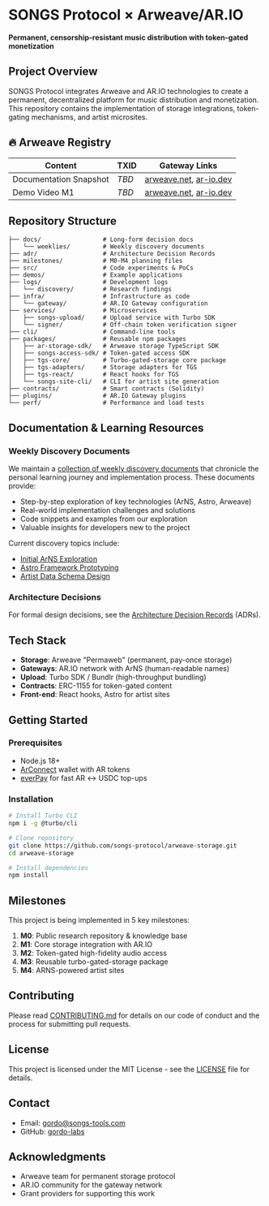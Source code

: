 # SONGS Protocol × Arweave/AR.IO

**Permanent, censorship-resistant music distribution with token-gated monetization**

## Project Overview

SONGS Protocol integrates Arweave and AR.IO technologies to create a permanent, decentralized platform for music distribution and monetization. This repository contains the implementation of storage integrations, token-gating mechanisms, and artist microsites.

## 🔥 Arweave Registry

| Content | TXID | Gateway Links |
|---------|------|--------------|
| Documentation Snapshot | _TBD_ | [arweave.net](https://arweave.net/_TBD_), [ar-io.dev](https://ar-io.dev/_TBD_) |
| Demo Video M1 | _TBD_ | [arweave.net](https://arweave.net/_TBD_), [ar-io.dev](https://ar-io.dev/_TBD_) |

## Repository Structure

```
├── docs/                 # Long-form decision docs
│   └── weeklies/         # Weekly discovery documents
├── adr/                  # Architecture Decision Records
├── milestones/           # M0-M4 planning files
├── src/                  # Code experiments & PoCs
├── demos/                # Example applications
├── logs/                 # Development logs
│   └── discovery/        # Research findings
├── infra/                # Infrastructure as code
│   └── gateway/          # AR.IO Gateway configuration
├── services/             # Microservices
│   ├── songs-upload/     # Upload service with Turbo SDK
│   └── signer/           # Off-chain token verification signer
├── cli/                  # Command-line tools
├── packages/             # Reusable npm packages
│   ├── ar-storage-sdk/   # Arweave storage TypeScript SDK
│   ├── songs-access-sdk/ # Token-gated access SDK
│   ├── tgs-core/         # Turbo-gated-storage core package
│   ├── tgs-adapters/     # Storage adapters for TGS
│   ├── tgs-react/        # React hooks for TGS
│   └── songs-site-cli/   # CLI for artist site generation
├── contracts/            # Smart contracts (Solidity)
├── plugins/              # AR.IO Gateway plugins
└── perf/                 # Performance and load tests
```

## Documentation & Learning Resources

### Weekly Discovery Documents

We maintain a [collection of weekly discovery documents](./docs/weeklies) that chronicle the personal learning journey and implementation process. These documents provide:

- Step-by-step exploration of key technologies (ArNS, Astro, Arweave)
- Real-world implementation challenges and solutions
- Code snippets and examples from our exploration
- Valuable insights for developers new to the project

Current discovery topics include:
- [Initial ArNS Exploration](./docs/weeklies/week-1-initial-arns-exploration.md)
- [Astro Framework Prototyping](./docs/weeklies/week-2-astro-prototyping.md)
- [Artist Data Schema Design](./docs/weeklies/week-3-data-schema-design.md)

### Architecture Decisions

For formal design decisions, see the [Architecture Decision Records](./adr) (ADRs).

## Tech Stack

- **Storage**: Arweave "Permaweb" (permanent, pay-once storage)
- **Gateways**: AR.IO network with ArNS (human-readable names)
- **Upload**: Turbo SDK / Bundlr (high-throughput bundling)
- **Contracts**: ERC-1155 for token-gated content
- **Front-end**: React hooks, Astro for artist sites

## Getting Started

### Prerequisites
- Node.js 18+
- [ArConnect](https://arconnect.io) wallet with AR tokens
- [everPay](https://everpay.io) for fast AR ↔ USDC top-ups

### Installation

```bash
# Install Turbo CLI
npm i -g @turbo/cli

# Clone repository
git clone https://github.com/songs-protocol/arweave-storage.git
cd arweave-storage

# Install dependencies
npm install
```

## Milestones

This project is being implemented in 5 key milestones:

1. **M0**: Public research repository & knowledge base
2. **M1**: Core storage integration with AR.IO
3. **M2**: Token-gated high-fidelity audio access
4. **M3**: Reusable turbo-gated-storage package
5. **M4**: ARNS-powered artist sites

## Contributing

Please read [CONTRIBUTING.md](CONTRIBUTING.md) for details on our code of conduct and the process for submitting pull requests.

## License

This project is licensed under the MIT License - see the [LICENSE](LICENSE) file for details.

## Contact

- Email: gordo@songs-tools.com
- GitHub: [gordo-labs](https://github.com/gordo-labs)

## Acknowledgments

- Arweave team for permanent storage protocol
- AR.IO community for the gateway network
- Grant providers for supporting this work
